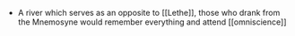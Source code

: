 - A river which serves as an opposite to [[Lethe]], those who drank from the Mnemosyne would remember everything and attend [[omniscience]]
